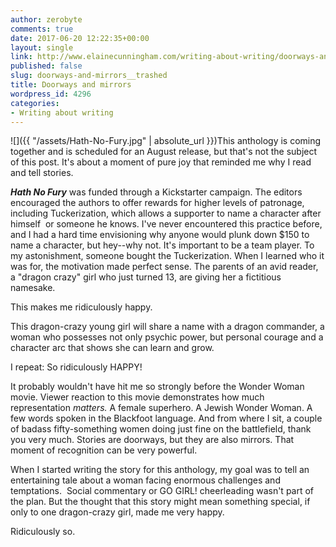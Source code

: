 ```yaml
---
author: zerobyte
comments: true
date: 2017-06-20 12:22:35+00:00
layout: single
link: http://www.elainecunningham.com/writing-about-writing/doorways-and-mirrors__trashed/
published: false
slug: doorways-and-mirrors__trashed
title: Doorways and mirrors
wordpress_id: 4296
categories:
- Writing about writing
---
```


![]({{ "/assets/Hath-No-Fury.jpg" | absolute_url }})This anthology is coming together and is scheduled for an August release, but that's not the subject of this post. It's about a moment of pure joy that reminded me why I read and tell stories.

**_Hath No Fury_** was funded through a Kickstarter campaign. The editors encouraged the authors to offer rewards for higher levels of patronage, including Tuckerization, which allows a supporter to name a character after himself  or someone he knows. I've never encountered this practice before, and I had a hard time envisioning why anyone would plunk down $150 to name a character, but hey--why not. It's important to be a team player. To my astonishment, someone bought the Tuckerization. When I learned who it was for, the motivation made perfect sense. The parents of an avid reader, a "dragon crazy" girl who just turned 13, are giving her a fictitious namesake.

This makes me ridiculously happy.

This dragon-crazy young girl will share a name with a dragon commander, a woman who possesses not only psychic power, but personal courage and a character arc that shows she can learn and grow.

I repeat: So ridiculously HAPPY!

It probably wouldn't have hit me so strongly before the Wonder Woman movie. Viewer reaction to this movie demonstrates how much representation _matters._ A female superhero. A Jewish Wonder Woman. A few words spoken in the Blackfoot language. And from where I sit, a couple of badass fifty-something women doing just fine on the battlefield, thank you very much. Stories are doorways, but they are also mirrors. That moment of recognition can be very powerful.

When I started writing the story for this anthology, my goal was to tell an entertaining tale about a woman facing enormous challenges and temptations.  Social commentary or GO GIRL! cheerleading wasn't part of the plan. But the thought that this story might mean something special, if only to one dragon-crazy girl, made me very happy.

Ridiculously so.
